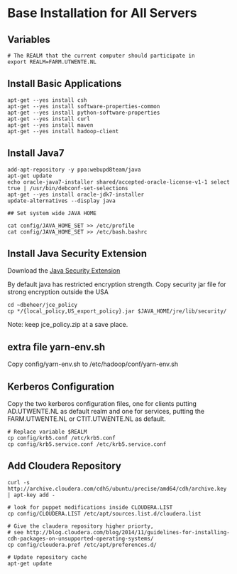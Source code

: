 # Base Installation for All Servers

## Variables

    # The REALM that the current computer should participate in
    export REALM=FARM.UTWENTE.NL

## Install Basic Applications

    apt-get --yes install csh
    apt-get --yes install software-properties-common
    apt-get --yes install python-software-properties
    apt-get --yes install curl
    apt-get --yes install maven
    apt-get --yes install hadoop-client
  
## Install Java7

    add-apt-repository -y ppa:webupd8team/java
    apt-get update 
    echo oracle-java7-installer shared/accepted-oracle-license-v1-1 select true | /usr/bin/debconf-set-selections
    apt-get --yes install oracle-jdk7-installer
    update-alternatives --display java
    
    ## Set system wide JAVA HOME

    cat config/JAVA_HOME_SET >> /etc/profile
    cat config/JAVA_HOME_SET >> /etc/bash.bashrc

## Install Java Security Extension

Download the [Java Security Extension](http://www.oracle.com/technetwork/java/javase/downloads/jce-7-download-432124.html)

By default java has restricted encryption strength. Copy security jar file for strong encryption outside the USA
<On every node>
  
    cd ~dbeheer/jce_policy
    cp */{local_policy,US_export_policy}.jar $JAVA_HOME/jre/lib/security/

Note: keep jce_policy.zip at a save place.

## extra file yarn-env.sh

Copy config/yarn-env.sh to /etc/hadoop/conf/yarn-env.sh

## Kerberos Configuration

Copy the two kerberos configuration files, one for clients putting AD.UTWENTE.NL as default realm and one for services, putting the FARM.UTWENTE.NL or CTIT.UTWENTE.NL as default. 

    # Replace variable $REALM
    cp config/krb5.conf /etc/krb5.conf
    cp config/krb5.service.conf /etc/krb5.service.conf

## Add Cloudera Repository

    curl -s http://archive.cloudera.com/cdh5/ubuntu/precise/amd64/cdh/archive.key | apt-key add -

    # look for puppet modifications inside CLOUDERA.LIST
    cp config/CLOUDERA.LIST /etc/apt/sources.list.d/cloudera.list

    # Give the claudera repository higher priorty,
    # see http://blog.cloudera.com/blog/2014/11/guidelines-for-installing-cdh-packages-on-unsupported-operating-systems/
    cp config/cloudera.pref /etc/apt/preferences.d/

    # Update repository cache
    apt-get update
